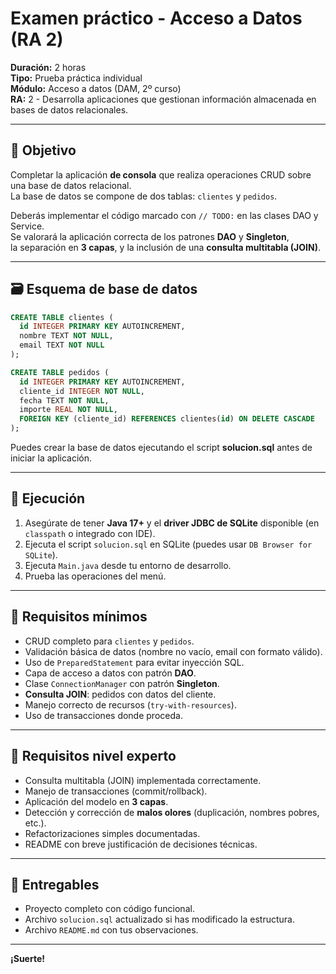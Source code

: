 # Examen práctico - Acceso a Datos (RA 2)

**Duración:** 2 horas  
**Tipo:** Prueba práctica individual  
**Módulo:** Acceso a datos (DAM, 2º curso)  
**RA:** 2 - Desarrolla aplicaciones que gestionan información almacenada en bases de datos relacionales.

---

## 🧩 Objetivo

Completar la aplicación **de consola** que realiza operaciones CRUD sobre una base de datos relacional.  
La base de datos se compone de dos tablas: `clientes` y `pedidos`.  

Deberás implementar el código marcado con `// TODO:` en las clases DAO y Service.  
Se valorará la aplicación correcta de los patrones **DAO** y **Singleton**,  
la separación en **3 capas**, y la inclusión de una **consulta multitabla (JOIN)**.

---

## 🗃️ Esquema de base de datos

```sql
CREATE TABLE clientes (
  id INTEGER PRIMARY KEY AUTOINCREMENT,
  nombre TEXT NOT NULL,
  email TEXT NOT NULL
);

CREATE TABLE pedidos (
  id INTEGER PRIMARY KEY AUTOINCREMENT,
  cliente_id INTEGER NOT NULL,
  fecha TEXT NOT NULL,
  importe REAL NOT NULL,
  FOREIGN KEY (cliente_id) REFERENCES clientes(id) ON DELETE CASCADE
);
```

Puedes crear la base de datos ejecutando el script **solucion.sql** antes de iniciar la aplicación.

---

## 🚀 Ejecución

1. Asegúrate de tener **Java 17+** y el **driver JDBC de SQLite** disponible (en `classpath` o integrado con IDE).
2. Ejecuta el script `solucion.sql` en SQLite (puedes usar `DB Browser for SQLite`).
3. Ejecuta `Main.java` desde tu entorno de desarrollo.
4. Prueba las operaciones del menú.

---

## 🧠 Requisitos mínimos

- CRUD completo para `clientes` y `pedidos`.
- Validación básica de datos (nombre no vacío, email con formato válido).
- Uso de `PreparedStatement` para evitar inyección SQL.
- Capa de acceso a datos con patrón **DAO**.
- Clase `ConnectionManager` con patrón **Singleton**.
- **Consulta JOIN**: pedidos con datos del cliente.
- Manejo correcto de recursos (`try-with-resources`).
- Uso de transacciones donde proceda.

---

## 🌟 Requisitos nivel experto

- Consulta multitabla (JOIN) implementada correctamente.
- Manejo de transacciones (commit/rollback).
- Aplicación del modelo en **3 capas**.
- Detección y corrección de **malos olores** (duplicación, nombres pobres, etc.).
- Refactorizaciones simples documentadas.
- README con breve justificación de decisiones técnicas.

---

## 📄 Entregables

- Proyecto completo con código funcional.
- Archivo `solucion.sql` actualizado si has modificado la estructura.
- Archivo `README.md` con tus observaciones.

---

**¡Suerte!**
